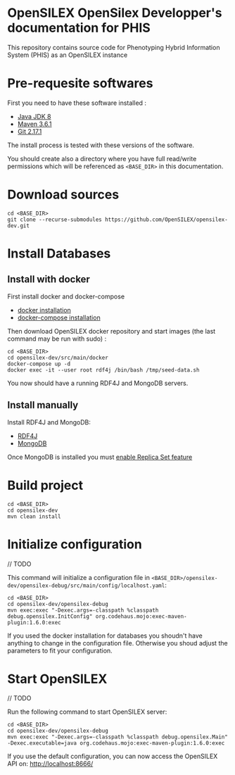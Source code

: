 OpenSILEX OpenSilex Developper's documentation for PHIS
=======================================================

This repository contains source code for Phenotyping Hybrid Information System (PHIS) as an OpenSILEX instance

# Pre-requesite softwares

First you need to have these software installed :

- [Java JDK 8](https://jdk.java.net/java-se-ri/8)
- [Maven 3.6.1](https://maven.apache.org/install.html)
- [Git 2.17.1](https://git-scm.com/book/en/v2/Getting-Started-Installing-Git)

The install process is tested with these versions of the software.

You should create also a directory where you have full read/write permissions which will be referenced as ```<BASE_DIR>``` in this documentation.

# Download sources

```
cd <BASE_DIR>
git clone --recurse-submodules https://github.com/OpenSILEX/opensilex-dev.git
```

# Install Databases

## Install with docker

First install docker and docker-compose

- [docker installation](https://docs.docker.com/install/)
- [docker-compose installation](https://docs.docker.com/compose/install/)

Then download OpenSILEX docker repository and start images (the last command may be run with sudo) :

```
cd <BASE_DIR>
cd opensilex-dev/src/main/docker
docker-compose up -d
docker exec -it --user root rdf4j /bin/bash /tmp/seed-data.sh
```

You now should have a running RDF4J and MongoDB servers.

## Install manually

Install RDF4J and MongoDB:

- [RDF4J](https://rdf4j.eclipse.org/documentation/server-workbench-console/)
- [MongoDB](https://docs.mongodb.com/manual/installation/)

Once MongoDB is installed you must [enable Replica Set feature](https://docs.mongodb.com/manual/tutorial/deploy-replica-set/)

# Build project

```
cd <BASE_DIR>
cd opensilex-dev
mvn clean install
```

# Initialize configuration

// TODO 

This command will initialize a configuration file in ```<BASE_DIR>/opensilex-dev/opensilex-debug/src/main/config/localhost.yaml```:

```
cd <BASE_DIR>
cd opensilex-dev/opensilex-debug
mvn exec:exec "-Dexec.args=-classpath %classpath debug.opensilex.InitConfig" org.codehaus.mojo:exec-maven-plugin:1.6.0:exec
```

If you used the docker installation for databases you shoudn't have anything to change in the configuration file.
Otherwise you shoud adjust the parameters to fit your configuration.

# Start OpenSILEX

// TODO

Run the following command to start OpenSILEX server:

```
cd <BASE_DIR>
cd opensilex-dev/opensilex-debug
mvn exec:exec "-Dexec.args=-classpath %classpath debug.opensilex.Main" -Dexec.executable=java org.codehaus.mojo:exec-maven-plugin:1.6.0:exec
```

If you use the default configuration, you can now access the OpenSILEX API on: [http://localhost:8666/](http://localhost:8666/)


